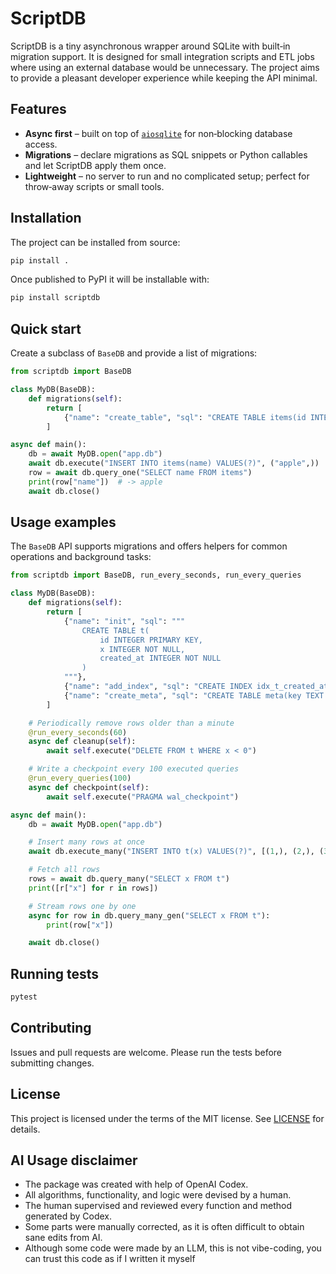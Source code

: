 # ScriptDB

ScriptDB is a tiny asynchronous wrapper around SQLite with built‑in migration
support. It is designed for small integration scripts and ETL jobs where using
an external database would be unnecessary. The project aims to provide a
pleasant developer experience while keeping the API minimal.

## Features

* **Async first** – built on top of [`aiosqlite`](https://github.com/omnilib/aiosqlite)
  for non‑blocking database access.
* **Migrations** – declare migrations as SQL snippets or Python callables and
  let ScriptDB apply them once.
* **Lightweight** – no server to run and no complicated setup; perfect for
  throw‑away scripts or small tools.

## Installation

The project can be installed from source:

```bash
pip install .
```

Once published to PyPI it will be installable with:

```bash
pip install scriptdb
```

## Quick start

Create a subclass of `BaseDB` and provide a list of migrations:

```python
from scriptdb import BaseDB

class MyDB(BaseDB):
    def migrations(self):
        return [
            {"name": "create_table", "sql": "CREATE TABLE items(id INTEGER PRIMARY KEY, name TEXT)"}
        ]

async def main():
    db = await MyDB.open("app.db")
    await db.execute("INSERT INTO items(name) VALUES(?)", ("apple",))
    row = await db.query_one("SELECT name FROM items")
    print(row["name"])  # -> apple
    await db.close()
```

## Usage examples

The `BaseDB` API supports migrations and offers helpers for common operations
and background tasks:

```python
from scriptdb import BaseDB, run_every_seconds, run_every_queries

class MyDB(BaseDB):
    def migrations(self):
        return [
            {"name": "init", "sql": """
                CREATE TABLE t(
                    id INTEGER PRIMARY KEY,
                    x INTEGER NOT NULL,
                    created_at INTEGER NOT NULL
                )
            """},
            {"name": "add_index", "sql": "CREATE INDEX idx_t_created_at ON t(created_at)"},
            {"name": "create_meta", "sql": "CREATE TABLE meta(key TEXT PRIMARY KEY, value TEXT)"},
        ]

    # Periodically remove rows older than a minute
    @run_every_seconds(60)
    async def cleanup(self):
        await self.execute("DELETE FROM t WHERE x < 0")

    # Write a checkpoint every 100 executed queries
    @run_every_queries(100)
    async def checkpoint(self):
        await self.execute("PRAGMA wal_checkpoint")

async def main():
    db = await MyDB.open("app.db")

    # Insert many rows at once
    await db.execute_many("INSERT INTO t(x) VALUES(?)", [(1,), (2,), (3,)])

    # Fetch all rows
    rows = await db.query_many("SELECT x FROM t")
    print([r["x"] for r in rows])

    # Stream rows one by one
    async for row in db.query_many_gen("SELECT x FROM t"):
        print(row["x"])

    await db.close()
```

## Running tests

```bash
pytest
```

## Contributing

Issues and pull requests are welcome. Please run the tests before submitting
changes.

## License

This project is licensed under the terms of the MIT license. See
[LICENSE](LICENSE) for details.

## AI Usage disclaimer

* The package was created with help of OpenAI Codex.
* All algorithms, functionality, and logic were devised by a human.
* The human supervised and reviewed every function and method generated by Codex.
* Some parts were manually corrected, as it is often difficult to obtain sane edits from AI.
* Although some code were made by an LLM, this is not vibe-coding, you can trust this code as if I written it myself

